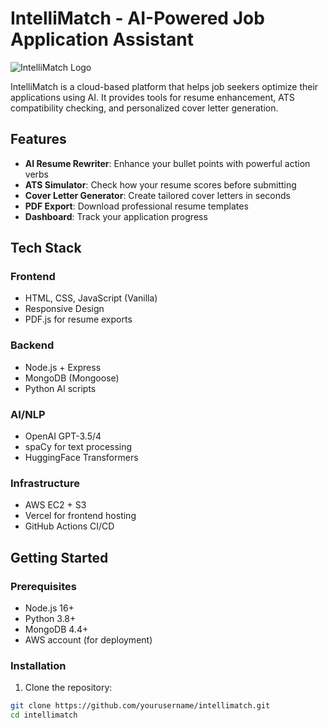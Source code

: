 # IntelliMatch - AI-Powered Job Application Assistant

![IntelliMatch Logo](frontend/assets/logo.png)

IntelliMatch is a cloud-based platform that helps job seekers optimize their applications using AI. It provides tools for resume enhancement, ATS compatibility checking, and personalized cover letter generation.

## Features

- **AI Resume Rewriter**: Enhance your bullet points with powerful action verbs
- **ATS Simulator**: Check how your resume scores before submitting
- **Cover Letter Generator**: Create tailored cover letters in seconds
- **PDF Export**: Download professional resume templates
- **Dashboard**: Track your application progress

## Tech Stack

### Frontend
- HTML, CSS, JavaScript (Vanilla)
- Responsive Design
- PDF.js for resume exports

### Backend
- Node.js + Express
- MongoDB (Mongoose)
- Python AI scripts

### AI/NLP
- OpenAI GPT-3.5/4
- spaCy for text processing
- HuggingFace Transformers

### Infrastructure
- AWS EC2 + S3
- Vercel for frontend hosting
- GitHub Actions CI/CD

## Getting Started

### Prerequisites
- Node.js 16+
- Python 3.8+
- MongoDB 4.4+
- AWS account (for deployment)

### Installation

1. Clone the repository:
```bash
git clone https://github.com/yourusername/intellimatch.git
cd intellimatch